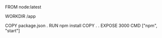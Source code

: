 

FROM node:latest

WORKDIR /app

COPY package.json .
RUN npm install
COPY . . 
EXPOSE 3000 
CMD ["npm", "start"]